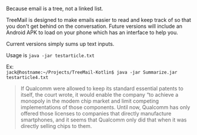 Because email is a tree, not a linked list.

TreeMail is designed to make emails easier to read and keep track of so that you don't get behind on the conversation. Future versions will include an Android APK to load on your phone which has an interface to help you.

Current versions simply sums up text inputs.

Usage is `java -jar testarticle.txt`

Ex:  
`jack@hostname:~/Projects/TreeMail-Kotlin$ java -jar Summarize.jar testarticle4.txt `

> If Qualcomm were allowed to keep its standard essential patents to itself, the court wrote, it would enable the company “to achieve a monopoly in the modem chip market and limit competing implementations of those components.  Until now, Qualcomm has only offered those licenses to companies that directly manufacture smartphones, and it seems that Qualcomm only did that when it was directly selling chips to them. 
